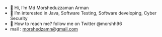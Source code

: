 - 👋 Hi, I’m Md Morsheduzzaman Arman
- 👀 I’m interested in Java, Software Testing, Software developing, Cyber Security
- 🌱 How to reach me? follow me on Twitter @morshh96
- mail : morshedzamn@gmail.com

<!---
armn96/armn96 is a ✨ special ✨ repository because its `README.md` (this file) appears on your GitHub profile.
You can click the Preview link to take a look at your changes.
--->
